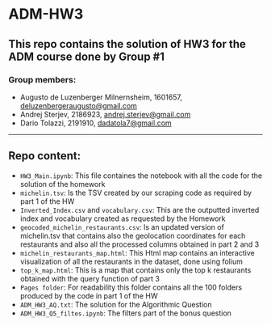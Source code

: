 # ADM-HW3

## This repo contains the solution of HW3 for the ADM course done by Group #1

### Group members: 
- Augusto de Luzenberger Milnernsheim, 1601657, deluzenbergeraugusto@gmail.com
- Andrej Sterjev, 2186923, andrej.sterjev@gmail.com
- Dario Tolazzi, 2191910, dadatola7@gmail.com
---
## Repo content:

- `HW3_Main.ipynb`: This file containes the notebook with all the code for the solution of the homework
- `michelin.tsv`: Is the TSV created by our scraping code as required by part 1 of the HW
- `Inverted_Index.csv` and `vocabulary.csv`: This are the outputted inverted index and vocabulary created as requested by the Homework
- `geocoded_michelin_restaurants.csv`: Is an updated version of michelin.tsv that contains also the geolocation coordinates for each restaurants and also all the processed columns obtained in part 2 and 3
- `michelin_restaurants_map.html`: This Html map contains an interactive visualization of all the restaurants in the dataset, done using folium
- `top_k_map.html`: This is a map that contains only the top k restaurants obtained with the query function of part 3
- `Pages folder`: For readability this folder contains all the 100 folders produced by the code in part 1 of the HW
- `ADM_HW3_AQ.txt`: The solution for the Algorithmic Question
- `ADM_HW3_Q5_filtes.ipynb`: The filters part of the bonus question
